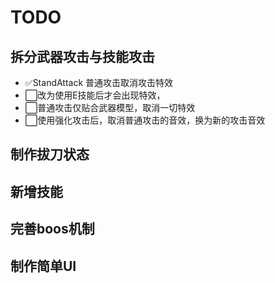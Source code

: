 # TODO

## 拆分武器攻击与技能攻击
- ✅StandAttack 普通攻击取消攻击特效 
- ⬜改为使用E技能后才会出现特效，
- ⬜普通攻击仅贴合武器模型，取消一切特效
- ⬜使用强化攻击后，取消普通攻击的音效，换为新的攻击音效

## 制作拔刀状态 

## 新增技能

## 完善boos机制

## 制作简单UI